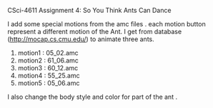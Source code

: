 CSci-4611 Assignment 4: So You Think Ants Can Dance

I add some special motions from the amc files . each motion button represent a different
motion of the Ant. I get from database (http://mocap.cs.cmu.edu/) to animate three ants.
1. motion1 : 05_02.amc
2. motion2 : 61_06.amc
3. motion3 : 60_12.amc
4. motion4 : 55_25.amc
5. motion5 : 05_06.amc


I also change the body style and color for part of the ant .

